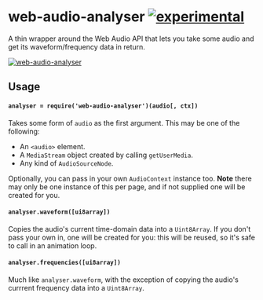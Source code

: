 # web-audio-analyser [![experimental](http://hughsk.github.io/stability-badges/dist/experimental.svg)](http://github.com/hughsk/stability-badges) #

A thin wrapper around the Web Audio API that lets you take some audio and get
its waveform/frequency data in return.

[![web-audio-analyser](https://nodei.co/npm/web-audio-analyser.png?mini=true)](https://nodei.co/npm/web-audio-analyser)

## Usage ##

#### `analyser = require('web-audio-analyser')(audio[, ctx])` ####

Takes some form of `audio` as the first argument. This may be one of the
following:

* An `<audio>` element.
* A `MediaStream` object created by calling `getUserMedia`.
* Any kind of `AudioSourceNode`.

Optionally, you can pass in your own `AudioContext` instance too. **Note** there
may only be one instance of this per page, and if not supplied one will be
created for you.

#### `analyser.waveform([ui8array])` ####

Copies the audio's current time-domain data into a `Uint8Array`. If you don't
pass your own in, one will be created for you: this will be reused, so it's
safe to call in an animation loop.

#### `analyser.frequencies([ui8array])` ####

Much like `analyser.waveform`, with the exception of copying the audio's
currrent frequency data into a `Uint8Array`.
